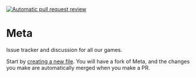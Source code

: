 [![Automatic pull request review](https://github.com/The-TOG/meta/actions/workflows/pull-request-automation.yml/badge.svg)](https://github.com/The-TOG/meta/actions/workflows/pull-request-automation.yml)
# Meta
Issue tracker and discussion for all our games.

Start by [creating a new file](https://github.com/The-TOG/meta/new/meta). You will have a fork of Meta, and the changes you make are automatically merged when you make a PR.
 
